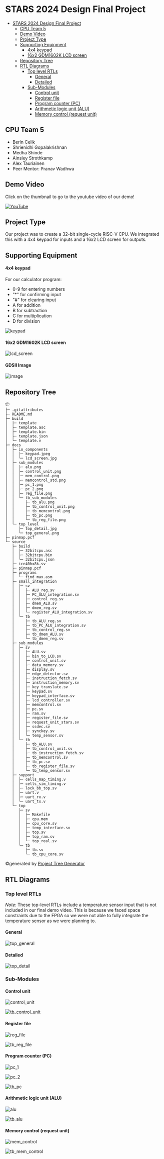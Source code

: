 # STARS 2024 Design Final Project

- [STARS 2024 Design Final Project](#stars-2024-design-final-project)
  - [CPU Team 5](#cpu-team-5)
  - [Demo Video](#demo-video)
  - [Project Type](#project-type)
  - [Supporting Equipment](#supporting-equipment)
      - [4x4 keypad](#4x4-keypad)
      - [16x2 GDM1602K LCD screen](#16x2-gdm1602k-lcd-screen)
  - [Repository Tree](#repository-tree)
  - [RTL Diagrams](#rtl-diagrams)
    - [Top level RTLs](#top-level-rtls)
      - [General](#general)
      - [Detailed](#detailed)
    - [Sub-Modules](#sub-modules)
      - [Control unit](#control-unit)
      - [Register file](#register-file)
      - [Program counter (PC)](#program-counter-pc)
      - [Arithmetic logic unit (ALU)](#arithmetic-logic-unit-alu)
      - [Memory control (request unit)](#memory-control-request-unit)


## CPU Team 5
* Berin Celik
* Shrienidhi Gopalakrishnan
* Medha Shinde
* Ainsley Strothkamp
* Alex Tauriainen
* Peer Mentor: Pranav Wadhwa


## Demo Video
Click on the thumbnail to go to the youtube video of our demo!

[![YouTube](http://i.ytimg.com/vi/anySU9C3ncY/hqdefault.jpg)](https://www.youtube.com/watch?v=anySU9C3ncY)

## Project Type
Our project was to create a 32-bit single-cycle RISC-V CPU. We integrated this with a 4x4 keypad for inputs and a 16x2 LCD screen for outputs. 

## Supporting Equipment

#### 4x4 keypad
For our calculator program:

* 0-9 for entering numbers
* "*" for confirming input
* "#" for clearing input
* A for addition
* B for subtraction
* C for multiplication
* D for division
  
![keypad](https://github.com/STARS-Design-Track-2024/nebula-ii-team-05/blob/main/docs/team_05/io_components/keypad.jpeg)

#### 16x2 GDM1602K LCD screen
![lcd_screen](https://github.com/STARS-Design-Track-2024/nebula-ii-team-05/blob/main/docs/team_05/io_components/lcd_screen.jpg)

#### GDSII Image
![image](https://github.com/user-attachments/assets/c9b98c74-36cc-4ddd-bc61-5db633397994)

## Repository Tree
```
📦 
├─ .gitattributes
├─ README.md
├─ build
│  ├─ template
│  ├─ template.asc
│  ├─ template.bin
│  ├─ template.json
│  └─ template.v
├─ docs
│  ├─ io_components
│  │  ├─ keypad.jpeg
│  │  └─ lcd_screen.jpg
│  ├─ sub_modules
│  │  ├─ alu.png
│  │  ├─ control_unit.png
│  │  ├─ mem_control.png
│  │  ├─ memcontrol_std.png
│  │  ├─ pc_1.png
│  │  ├─ pc_2.png
│  │  ├─ reg_file.png
│  │  └─ tb_sub_modules
│  │     ├─ tb_alu.png
│  │     ├─ tb_control_unit.png
│  │     ├─ tb_memcontrol.png
│  │     ├─ tb_pc.png
│  │     └─ tb_reg_file.png
│  └─ top_level
│     ├─ top_detail.jpg
│     └─ top_general.png
├─ pinmap.pcf
└─ source
   ├─ build
   │  ├─ 32bitcpu.asc
   │  ├─ 32bitcpu.bin
   │  └─ 32bitcpu.json
   ├─ ice40hx8k.sv
   ├─ pinmap.pcf
   ├─ programs
   │  └─ find_max.asm
   ├─ small_integration
   │  ├─ sv
   │  │  ├─ ALU_reg.sv
   │  │  ├─ PC_ALU_integration.sv
   │  │  ├─ control_reg.sv
   │  │  ├─ dmem_ALU.sv
   │  │  ├─ dmem_reg.sv
   │  │  └─ register_ALU_integration.sv
   │  └─ tb
   │     ├─ tb_ALU_reg.sv
   │     ├─ tb_PC_ALU_integration.sv
   │     ├─ tb_control_reg.sv
   │     ├─ tb_dmem_ALU.sv
   │     └─ tb_dmem_reg.sv
   ├─ sub_modules
   │  ├─ sv
   │  │  ├─ ALU.sv
   │  │  ├─ bin_to_LCD.sv
   │  │  ├─ control_unit.sv
   │  │  ├─ data_memory.sv
   │  │  ├─ display.sv
   │  │  ├─ edge_detector.sv
   │  │  ├─ instruction_fetch.sv
   │  │  ├─ instruction_memory.sv
   │  │  ├─ key_translate.sv
   │  │  ├─ keypad.sv
   │  │  ├─ keypad_interface.sv
   │  │  ├─ lcd_controller.sv
   │  │  ├─ memcontrol.sv
   │  │  ├─ pc.sv
   │  │  ├─ ram.sv
   │  │  ├─ register_file.sv
   │  │  ├─ request_unit_stars.sv
   │  │  ├─ ssdec.sv
   │  │  ├─ synckey.sv
   │  │  └─ temp_sensor.sv
   │  └─ tb
   │     ├─ tb_ALU.sv
   │     ├─ tb_control_unit.sv
   │     ├─ tb_instruction_fetch.sv
   │     ├─ tb_memcontrol.sv
   │     ├─ tb_pc.sv
   │     ├─ tb_register_file.sv
   │     └─ tb_temp_sensor.sv
   ├─ support
   │  ├─ cells_map_timing.v
   │  ├─ cells_sim_timing.v
   │  ├─ lock_bb_top.sv
   │  ├─ uart.v
   │  ├─ uart_rx.v
   │  └─ uart_tx.v
   └─ top
      ├─ sv
      │  ├─ Makefile
      │  ├─ cpu.mem
      │  ├─ cpu_core.sv
      │  ├─ temp_interface.sv
      │  ├─ top.sv
      │  ├─ top_ram.sv
      │  └─ top_real.sv
      └─ tb
         ├─ tb.sv
         └─ tb_cpu_core.sv
```
©generated by [Project Tree Generator](https://woochanleee.github.io/project-tree-generator)

## RTL Diagrams

### Top level RTLs

*Note*: These top-level RTLs include a temperature sensor input that is not included in our final demo video. This is because we faced space constraints due to the FPGA so we were not able to fully integrate the temperature sensor as we were planning to.

#### General
![top_general](https://github.com/STARS-Design-Track-2024/nebula-ii-team-05/blob/main/docs/team_05/top_level/top_general.png)

#### Detailed
![top_detail](https://github.com/STARS-Design-Track-2024/nebula-ii-team-05/blob/main/docs/team_05/top_level/top_detail.jpg)

### Sub-Modules

#### Control unit
![control_unit](https://github.com/STARS-Design-Track-2024/nebula-ii-team-05/blob/main/docs/team_05/sub_modules/control_unit.png)

![tb_control_unit](https://github.com/STARS-Design-Track-2024/nebula-ii-team-05/blob/main/docs/team_05/sub_modules/tb_sub_modules/tb_control_unit.png)

#### Register file
![reg_file](https://github.com/STARS-Design-Track-2024/nebula-ii-team-05/blob/main/docs/team_05/sub_modules/reg_file.png)

![tb_reg_file](https://github.com/STARS-Design-Track-2024/nebula-ii-team-05/blob/main/docs/team_05/sub_modules/tb_sub_modules/tb_reg_file.png)

#### Program counter (PC)
![pc_1](https://github.com/STARS-Design-Track-2024/nebula-ii-team-05/blob/main/docs/team_05/sub_modules/pc_1.png)

![pc_2](https://github.com/STARS-Design-Track-2024/nebula-ii-team-05/blob/main/docs/team_05/sub_modules/pc_2.png)

![tb_pc](https://github.com/STARS-Design-Track-2024/nebula-ii-team-05/blob/main/docs/team_05/sub_modules/tb_sub_modules/tb_pc.png)

#### Arithmetic logic unit (ALU)
![alu](https://github.com/STARS-Design-Track-2024/nebula-ii-team-05/blob/main/docs/team_05/sub_modules/alu.png)

![tb_alu](https://github.com/STARS-Design-Track-2024/nebula-ii-team-05/blob/main/docs/team_05/sub_modules/tb_sub_modules/tb_alu.png)

#### Memory control (request unit)
![mem_control](https://github.com/STARS-Design-Track-2024/nebula-ii-team-05/blob/main/docs/team_05/sub_modules/mem_control.png)

![tb_mem_control](https://github.com/STARS-Design-Track-2024/nebula-ii-team-05/blob/main/docs/team_05/sub_modules/tb_sub_modules/tb_memcontrol.png)


